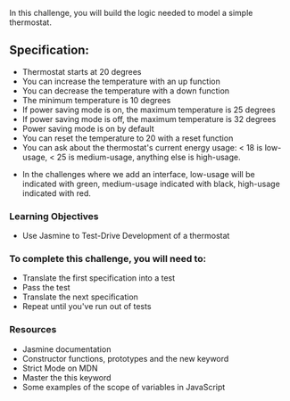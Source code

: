 In this challenge, you will build the logic needed to model a simple thermostat.

## Specification:

- Thermostat starts at 20 degrees
- You can increase the temperature with an up function
- You can decrease the temperature with a down function
- The minimum temperature is 10 degrees
- If power saving mode is on, the maximum temperature is 25 degrees
- If power saving mode is off, the maximum temperature is 32 degrees
- Power saving mode is on by default
- You can reset the temperature to 20 with a reset function
- You can ask about the thermostat's current energy usage: < 18 is low-usage, < 25 is medium-usage, anything else is high-usage.

+ In the challenges where we add an interface, low-usage will be indicated with green, medium-usage indicated with black, high-usage indicated with red.

### Learning Objectives
- Use Jasmine to Test-Drive Development of a thermostat


### To complete this challenge, you will need to:
- Translate the first specification into a test
- Pass the test
- Translate the next specification
- Repeat until you've run out of tests

### Resources
- Jasmine documentation
- Constructor functions, prototypes and the new keyword
- Strict Mode on MDN
- Master the this keyword
- Some examples of the scope of variables in JavaScript
